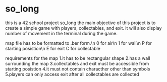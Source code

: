 # so_long

 this is a 42 school project so_long
 the main objective of this project is to create a simple game with players, collectables, and exit.
 it will also display number of movement in the terminal during the game.

map file has to be formatted to .ber form.\n
0 for air\n
1 for wall\n
P for starting posistion\n
E for exit
C for collectable

requirements for the map
1.it has to be rectangular shape
2.has a wall surrounding the map
3.collectables and exit must be accessible from starting posistion
4.it must not contain characther other than symbols
5.players can only access exit after all collectables are collected
